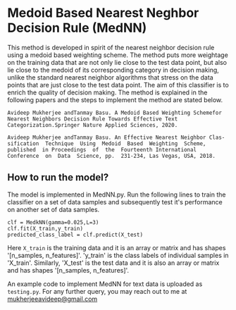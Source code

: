 # Medoid Based Nearest Neghbor Decision Rule (MedNN)
This method is developed in spirit of the nearest neighbor decision rule using a medoid based weighting scheme. The method puts more weightage on the training data that are not only lie close to the test data point, but also lie close to the medoid of its corresponding category in decision making, unlike the standard nearest neighbor algorithms that stress on the data points that are just close to the test data point. The aim of this classifier is to enrich the quality of decision making. The method is explained in the following papers and the steps to implement the method are stated below.
```
Avideep Mukherjee andTanmay Basu. A Medoid Based Weighting Schemefor Nearest Neighbors Decision Rule Towards Effective Text Categorization.Springer Nature Applied Sciences, 2020.
```
```
Avideep Mukherjee andTanmay Basu. An Effective Nearest Neighbor Clas-sification  Technique  Using  Medoid  Based  Weighting  Scheme,  published  in Proceedings  of  the  Fourteenth International  Conference  on  Data  Science, pp.  231-234, Las Vegas, USA, 2018.
```

## How to run the model?

The model is implemented in MedNN.py. Run the following lines to train the classifier on a set of data samples and subsequently test it's performance on another set of data samples. 

```
clf = MedkNN(gamma=0.025,L=3)
clf.fit(X_train,y_train)
predicted_class_label = clf.predict(X_test)
```

Here `X_train` is the training data and it is an array or matrix and has shapes '[n_samples, n_features]'. 'y_train' is the class labels of individual samples in 'X_train'. Similarly, 'X_test' is the test data and it is also an array or matrix and has shapes '[n_samples, n_features]'. 

An example code to implement MedNN for text data is uploaded as `testing.py`. For any further query, you may reach out to me at mukherjeeavideep@gmail.com
